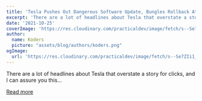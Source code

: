 ```yaml
---
title: 'Tesla Pushes Out Dangerous Software Update, Bungles Rollback Attempt'
excerpt: 'There are a lot of headlines about Tesla that overstate a story for clicks, and I can assure you this...'
date: '2021-10-25'
coverImage: 'https://res.cloudinary.com/practicaldev/image/fetch/s--Se7ZIi1_--/c_imagga_scale,f_auto,fl_progressive,h_420,q_auto,w_1000/https://dev-to-uploads.s3.amazonaws.com/uploads/articles/dayv1qu4phhng5uegi2k.png'
author:
  name: Koders
  picture: "assets/blog/authors/koders.png"
ogImage:
  url: 'https://res.cloudinary.com/practicaldev/image/fetch/s--Se7ZIi1_--/c_imagga_scale,f_auto,fl_progressive,h_420,q_auto,w_1000/https://dev-to-uploads.s3.amazonaws.com/uploads/articles/dayv1qu4phhng5uegi2k.png'
---
```


There are a lot of headlines about Tesla that overstate a story for clicks, and I can assure you this...

[Read more](https://dev.to/ben/tesla-pushes-out-dangerous-software-update-bungles-rollback-attempt-5hl4)

